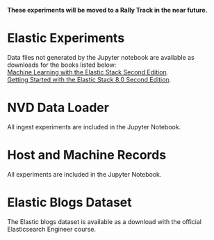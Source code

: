 **These experiments will be moved to a Rally Track in the near future.**

# Elastic Experiments
Data files not generated by the Jupyter notebook are available as downloads for the books listed below:  
[Machine Learning with the Elastic Stack Second Edition](https://github.com/PacktPublishing/Machine-Learning-with-Elastic-Stack-Second-Edition).  
[Getting Started with the Elastic Stack 8.0 Second Edition](https://github.com/PacktPublishing/Getting-Started-with-Elastic-Stack-8.0).  
  
# NVD Data Loader
All ingest experiments are included in the Jupyter Notebook.    
  
# Host and Machine Records
All experiments are included in the Jupyter Notebook.  

# Elastic Blogs Dataset
The Elastic blogs dataset is available as a download with the official Elasticsearch Engineer course.  
